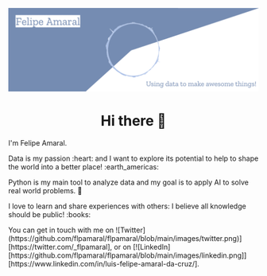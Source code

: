 ![Header](https://github.com/flpamaral/flpamaral/blob/main/images/cover.png "Header")

<h1 align='center'> Hi there 👋</h1>

<p align='left'>
I'm Felipe Amaral.
</p>
<p align='left'>
Data is my passion :heart: and I want to explore its potential to help to shape the world into a better place! :earth_americas:</p>
<p align='left'>
Python is my main tool to analyze data and my goal is to apply AI to solve real world problems. 🌱
</p>
<p align='left'>
I love to learn and share experiences with others: I believe all knowledge should be public! :books:
</p>
<p align='left'>
You can get in touch with me on ![Twitter](https://github.com/flpamaral/flpamaral/blob/main/images/twitter.png)][https://twitter.com/_flpamaral], or on [![LinkedIn][https://github.com/flpamaral/flpamaral/blob/main/images/linkedin.png]][https://www.linkedin.com/in/luis-felipe-amaral-da-cruz/].
</p>
